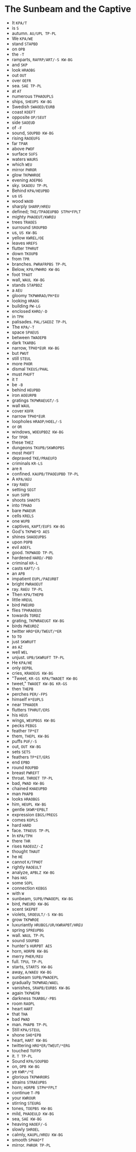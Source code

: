 # The Sunbeam and the Captive

* It `KPA/T`
* is `S`
* autumn. `AU/UPL TP-PL`
* We `KPA/WE`
* stand `STAPBD`
* on `OPB`
* the `-T`
* ramparts, `RAFRP/ART/-S KW-BG`
* and `SKP`
* look `HRAOBG`
* out `OUT`
* over `OEFR`
* sea. `SAE TP-PL`
* at `AT`
* numerous `TPHAOUPLS`
* ships, `SHEUPS KW-BG`
* Swedish `SWAOED/EURB`
* coast `KOEFT`
* opposite `OP/SEUT`
* side `SAOEUD`
* of `-F`
* sound, `SOUPBD KW-BG`
* rising `RAOEUFG`
* far `TPAR`
* above `PWOF`
* surface `SUFS`
* waters `WAURS`
* which `WEU`
* mirror `PHROR`
* glow `TKPWHROE`
* evening `AOEPBG`
* sky. `SKAOEU TP-PL`
* Behind `KPA/HEUPBD`
* us `US`
* wood `WAOD`
* sharply `SHARP/HREU`
* defined; `TKE/TPAOEUPBD STPH*FPLT`
* mighty `PHAOEUT/KWREU`
* trees `TRAOES`
* surround `SROUPBD`
* us, `US KW-BG`
* yellow `KWREL/OE`
* leaves `HREFS`
* flutter `TPHRUT`
* down `TKOUPB`
* from `TPR`
* branches. `PWRAFRPBS TP-PL`
* Below, `KPA/PWHRO KW-BG`
* foot `TPAOT`
* wall, `WAUL KW-BG`
* stands `STAPBDZ`
* a `AEU`
* gloomy `TKPWHRAO/PH*EU`
* looking `HRAOG`
* building `PW-LG`
* enclosed `KHRO/-D`
* in `TPH`
* palisades. `PAL/SAEDZ TP-PL`
* The `KPA/-T`
* space `SPAEUS`
* between `TWAOEPB`
* dark `TKARBG`
* narrow, `TPHO*EUR KW-BG`
* but `PWUT`
* still `STEUL`
* more `PHOR`
* dismal `TKEUS/PHAL`
* must `PHUFT`
* it `T`
* be `-B`
* behind `HEUPBD`
* iron `AOEURPB`
* gratings `TKPWRAEUGT/-S`
* wall `WAUL`
* cover `KOFR`
* narrow `TPHO*EUR`
* loopholes `HRAOP/HOEL/-S`
* or `OR`
* windows, `WOEUPBDZ KW-BG`
* for `TPOR`
* these `THEZ`
* dungeons `TKUPB/SKWROPBS`
* most `PHOFT`
* depraved `TKE/PRAEUFD`
* criminals `KR-LS`
* are `R`
* confined. `KAUPB/TPAOEUPBD TP-PL`
* A `KPA/AEU`
* ray `RAEU`
* setting `SEGT`
* sun `SUPB`
* shoots `SHAOTS`
* into `TPHAO`
* bare `PWAEUR`
* cells `KRELS`
* one `WUPB`
* captives, `KAPT/EUFS KW-BG`
* God's `TKPWO*D AES`
* shines `SHAOEUPBS`
* upon `POPB`
* evil `AOEFL`
* good. `TKPWAOD TP-PL`
* hardened `HARD/-PBD`
* criminal `KR-L`
* casts `KAFT/-S`
* an `APB`
* impatient `EUPL/PAEURBT`
* bright `PWRAOEUT`
* ray. `RAEU TP-PL`
* Then `KPA/THEPB`
* little `HREUL`
* bird `PWEURD`
* flies `TPHRAOEUS`
* towards `TORDZ`
* grating, `TKPWRAEUGT KW-BG`
* birds `PWEURDZ`
* twitter `HRO*ER/TWEUT/*ER`
* to `TO`
* just `SKWRUFT`
* as `AZ`
* well `WEL`
* unjust. `UPB/SKWRUFT TP-PL`
* He `KPA/HE`
* only `OEPBL`
* cries, `KRAOEUS KW-BG`
* "Tweet, `KR-GS KPA/TWAOET KW-BG`
* tweet," `TWAOET KW-BG KR-GS`
* then `THEPB`
* perches `PER/-FPS`
* himself `H*EUPLS`
* near `TPHAOER`
* flutters `TPHRUT/ERS`
* his `HEUS`
* wings, `WEUPBGS KW-BG`
* pecks `PEBGS`
* feather `TP*ET`
* them, `THEPL KW-BG`
* puffs `PUF/-S`
* out, `OUT KW-BG`
* sets `SETS`
* feathers `TP*ET/ERS`
* end `EPBD`
* round `ROUPBD`
* breast `PWREFT`
* throat. `THROET TP-PL`
* bad, `PWAD KW-BG`
* chained `KHAEUPBD`
* man `PHAPB`
* looks `HRAOBGS`
* him, `HEUPL KW-BG`
* gentle `SKWR*EPBLT`
* expression `EBGS/PREGS`
* comes `KOPLS`
* hard `HARD`
* face. `TPAEUS TP-PL`
* In `KPA/TPH`
* there `THR`
* rises `RAOEUZ/-Z`
* thought `THAUT`
* he `HE`
* cannot `K/TPHOT`
* rightly `RAOEULT`
* analyze, `APBLZ KW-BG`
* has `HAS`
* some `SOPL`
* connection `KEBGS`
* with `W`
* sunbeam, `SUPB/PWAOEPL KW-BG`
* bird, `PWEURD KW-BG`
* scent `SKEPBT`
* violets, `SROEULT/-S KW-BG`
* grow `TKPWROE`
* luxuriantly `HRUBGS/UR/KWRAPBT/HREU`
* spring `SPREUPBG`
* wall. `WAUL TP-PL`
* sound `SOUPBD`
* hunter's `HURPBT AES`
* horn, `HORPB KW-BG`
* merry `PHER/REU`
* full. `TPUL TP-PL`
* starts, `STARTS KW-BG`
* away, `A/WAEU KW-BG`
* sunbeam `SUPB/PWAOEPL`
* gradually `TKPWRAD/WAEL`
* vanishes, `SRAPB/EURBS KW-BG`
* again `TKPWEPB`
* darkness `TKARBG/-PBS`
* room `RAOPL`
* heart `HART`
* that `THA`
* bad `PWAD`
* man. `PHAPB TP-PL`
* Still `KPA/STEUL`
* shone `SHO*EPB`
* heart, `HART KW-BG`
* twittering `HRO*ER/TWEUT/*ERG`
* touched `TUFPD`
* it. `T TP-PL`
* Sound `KPA/SOUPBD`
* on, `OPB KW-BG`
* ye `KWR*/*E`
* glorious `TKPWHRORS`
* strains `STRAEUPBS`
* horn; `HORPB STPH*FPLT`
* continue `T-PB`
* your `KWROUR`
* stirring `STEURG`
* tones, `TOEPBS KW-BG`
* mild, `PHAOEULD KW-BG`
* sea, `SAE KW-BG`
* heaving `HAOEF/-G`
* slowly `SHROEL`
* calmly, `KAUPL/HREU KW-BG`
* smooth `SPHAO*T`
* mirror. `PHROR TP-PL`
